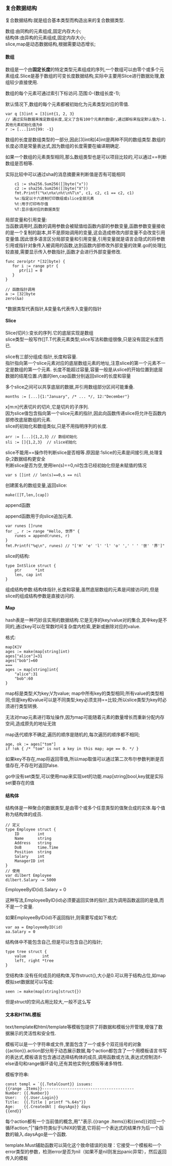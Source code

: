 ### 复合数据结构 ###

复合数据结构:就是组合基本类型而构造出来的复合数据类型.

数组:由同构的元素组成,固定内存大小;    
结构体:由异构的元素组成,固定内存大小;    
slice,map是动态数据结构,根据需要动态增长;    

#### 数组 ####

数组是一个由**固定长度**的特定类型元素组成的序列,一个数组可以由零个或多个元素组成.Slice是基于数组的可变长度数据结构,实际中主要用Slice进行数据处理,数组较少直接使用.

数组的每个元素可通过索引下标访问.范围:0-(数组长度-1);

默认情况下,数组的每个元素都被初始化为元素类型对应的零值.


	var q [3]int = [3]int{1, 2, 3}    
	// 通过实际数据来推定数组长度,定义了含有100个元素的数组r,通过脚标来指定默认值为-1.其他元素初始化值为0    
	r := [...]int{99: -1}    


数组的长度是数组类型的一部分,因此[3]int和[4]int是两种不同的数组类型.数组的长度必须是常量表达式,因为数组的长度需要在编译期确定.

如果一个数组的元素类型相同,那么数组类型也是可以项目比较的,可以通过==判断数组是否相等.

实际比较中可以通过sha的消息摘要来判断值是否有可能相同


     	c1 := sha256.Sum256([]byte("x"))
		c2 := sha256.Sum256([]byte("X"))
   	    fmt.Printf("%x\n%x\n%t\n%T\n", c1, c2, c1 == c2, c1) 
    	%x:指定以十六进制打印数组或slice全部元素
    	%t:用于打印布尔值
    	%T:显示值对应的数据类型

局部变量和引用变量:    
当函数调用时,函数的调用参数会被赋值给函数内部的参数变量,函数参数变量接收的是一个复制的副本,并不是原始调用的变量,这会造成修改内部变量不会改变引用变量值.因此很多语言区分局部变量和引用变量,引用变量就是语言会隐式的将参数引用或指针对象传入被调用的函数,达到函数内部修改外部变量的效果.go的处理比较直接,需要显示传入参数指针,函数才会进行外部变量修改.

    func zero(ptr *[32]byte) {
       for i := range ptr {
          ptr[i] = 0
       }
    }

	// 函数指针调用
	a := [32]byte
	zero(&a)

*数据类型代表指针,&变量名代表传入变量的指针

#### Slice ####

Slice(切片):变长的序列.它的底层实现是数组         
slice类型一般写作[]T.T代表元素类型;slice写法和数组很像,只是没有固定长度而已.    

slice有三部分组成:指针,长度和容量.    
指针指向第一个slice元素对应的底层数组元素的地址,注意slice的第一个元素不一定是数组的第一个元素.
长度不能超过容量,容量一般是从slice的开始位置到底层数据的结尾位置.内置的len,cap函数分别返回slice的长度和容量    

多个slice之间可以共享底层的数据,并引用数组部分区间可能重叠.


	months := [...]{1:"January", /* ... */, 12:"December"}

x[m:n]代表切片的切片,它是切片的子序列.    
因为slice值包含指向第一个slice元素的指针,因此向函数传递slice将允许在函数内部修改底层数组的元素.    
slice的初始化和数组类似,只是不用指明序列的长度.

	arr := [...]{1,2,3} // 数组初始化   
	sli := []{1,2,3}  // slice初始化

slice不能用==操作符判断slice是否相等.原因是:1slice的元素是间接引用,处理复杂;2数据结构更安全     
判断slice是否为空,使用len(s)==0,nil包含已经初始化但是未赋值的情况   

	var s []int // len(s)==0,s == nil

创建匿名的数组变量,返回slice:    

	make([]T,len,[cap])


append函数

append函数用于向slice追加元素.

	var runes []rune
	for _, r := range "Hello, 世界" {
	    runes = append(runes, r)
	}
	fmt.Printf("%q\n", runes) // "['H' 'e' 'l' 'l' 'o' ',' ' ' '世' '界']"

slice的结构:

	type IntSlice struct {
	    ptr      *int
	    len, cap int
	}

组成结构参数:结构体指针,长度和容量,虽然底层数组的元素是间接访问的,但是slice的组成结构参数是直接访问的.

#### Map ####

hash表是一种巧妙且实用的数据结构.它是无序的key/value对的集合,其中key是不同的,通过key可以在常数时间复杂度内检索,更新或删除对应的value.

格式:

	map[K]V
	ages := make(map[string]int)
	ages["alice"]=31
	ages["bob"]=60
	===
	ages := map[string]int{
		"alice":31
		"bob":60
	}

map标是类型;K为key;V为value;
map中所有key的类型相同;所有value的类型相同;但是key和value可以是不同类型;key必须支持==比较;所以slice类型为key时必须进行类型转换.

无法对map元素进行取址操作,因为map可能随着元素的数量增长而重新分配内存空间,造成原先的地址无效

map迭代顺序不确定,遍历的顺序是随机的,每次遍历的顺序都不相同;

	age, ok := ages["tom"]
	if !ok { /* "tom" is not a key in this map; age == 0. */ }

如果key不存在,map将返回零值,所以map取值可以通过第二次布尔参数判断是否值存在,不存在时返回false.

go中没有set类型,可以使用map来实现set的功能.map[string]bool,key就是实际set要存在的值

#### 结构体 ####

结构体是一种聚合的数据类型,是由零个或多个任意类型的值聚合成的实体.每个值称为结构体的成员.

	// 定义
	type Employee struct {
	    ID        int
	    Name      string
	    Address   string
	    DoB       time.Time
	    Position  string
	    Salary    int
	    ManagerID int
	}
	// 使用
	var dilbert Employee
	dilbert.Salary -= 5000


EmployeeByID(id).Salary = 0

这种写法,EmployeeByID(id)必须要返回实体的指针,因为调用函数返回的是值,而不是一个变量.

如果EmployeeByID(id)不返回指针,则需要写成如下格式:

	var aa = EmployeeByID(id)
	aa.Salary = 0

结构体中不能包含自己,但是可以包含自己的指针;

	type tree struct {
		value       int
		left, right *tree
	}

空结构体:没有任何成员的结构体,写作struct{},大小是0.可以用于结构占位,如map模拟set数据就可以写成:

	seen := make(map[string]struct{})

但是struct的空间占用比较大,一般不这么写

#### 文本和HTML模板 ####

text/template和html/template等模板包提供了将数据和模板分开管理,增强了数据展示的灵活性和安全性.

模板可以是一个字符串或文件,里面包含了一个或多个双花括号的对象{{action}}.action部分用于动态展示数据,每个action都包含了一个用模板语言书写的表达式,模板语言包含通过选择结构体的成员,调用函数或方法,表达式控制流if-else语句和range循环语句,还有其他实例化模板等诸多特性.

模板字符串:

	const templ = `{{.TotalCount}} issues:
	{{range .Items}}----------------------------------------
	Number: {{.Number}}
	User:   {{.User.Login}}
	Title:  {{.Title | printf "%.64s"}}
	Age:    {{.CreatedAt | daysAgo}} days
	{{end}}`

每个action都有一个当前值的概念,用"."表示.{{range .Items}}和{{end}}对应一个循环action;"|"操作符类似于UNIX的管道,它将前一个表达式的结果作为后一个函数的输入.daysAgo是一个函数.

template.Must辅助函数可以简化这个致命错误的处理：它接受一个模板和一个error类型的参数，检测error是否为nil（如果不是nil则发出panic异常），然后返回传入的模板
